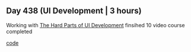 ## Day 438 (UI Development | 3 hours)

Working with [The Hard Parts of UI Development](https://frontendmasters.com/courses/hard-parts-ui-dev/)
finsihed 10 video
course completed

[code](https://github.com/alexvyber/the-hard-parts-of-ui-development.git)




